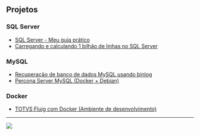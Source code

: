 ## Projetos
### SQL Server
- [SQL Server - Meu guia prático](https://github.com/cesartomita/sql-server-meu-guia-pratico)
- [Carregando e calculando 1 bilhão de linhas no SQL Server](https://github.com/cesartomita/sql-server-carregando-e-calculando-1-bilhao-de-linhas)
### MySQL
- [Recuperação de banco de dados MySQL usando binlog](https://github.com/cesartomita/mysql-recuperacao-com-binlog)
- [Percona Server MySQL (Docker + Debian)](https://github.com/cesartomita/psmysql-js-programs)
### Docker
- [TOTVS Fluig com Docker (Ambiente de desenvolvimento)](https://github.com/cesartomita/totvs-fluig-dev-docker)
---
<div align="center">
  <a href="https://github.com/cesartomita">
   <img align="left" src="https://github-readme-stats.vercel.app/api/top-langs/?username=cesartomita"/>
  </a>
</div>

<!--
## Hi there 👋

**cesartomita/cesartomita** is a ✨ _special_ ✨ repository because its `README.md` (this file) appears on your GitHub profile.

Here are some ideas to get you started:

- 🔭 I’m currently working on ...
- 🌱 I’m currently learning ...
- 👯 I’m looking to collaborate on ...
- 🤔 I’m looking for help with ...
- 💬 Ask me about ...
- 📫 How to reach me: ...
- 😄 Pronouns: ...
- ⚡ Fun fact: ...
-->
